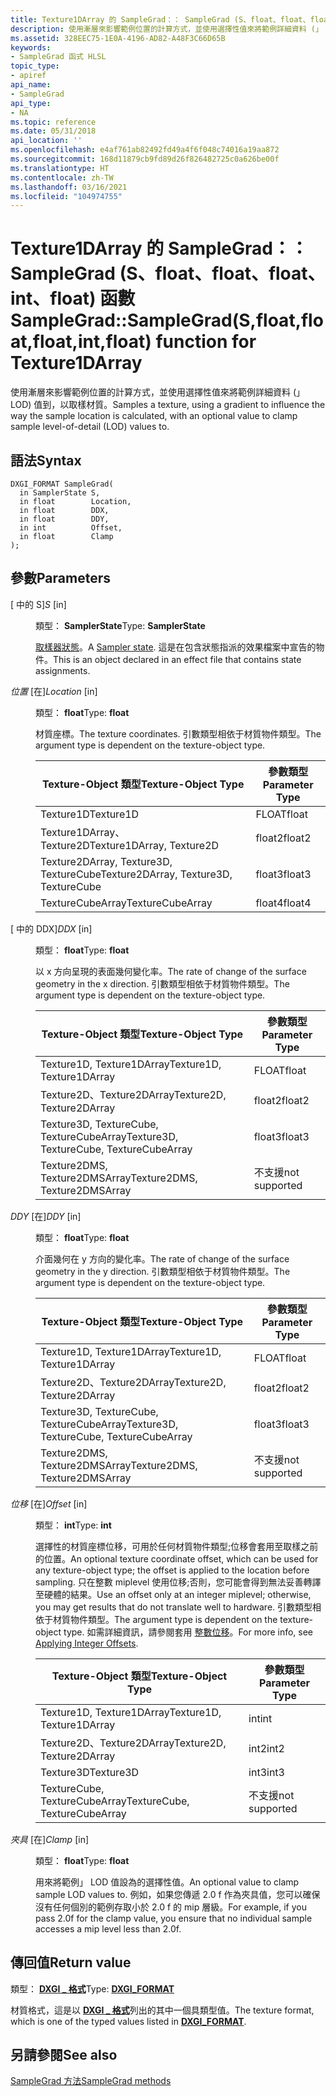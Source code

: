 ```yaml
---
title: Texture1DArray 的 SampleGrad：： SampleGrad (S、float、float、float、int、float) 函數
description: 使用漸層來影響範例位置的計算方式，並使用選擇性值來將範例詳細資料 (」 LOD) 值到，以取樣材質。 適用于 Texture1DArray。
ms.assetid: 328EEC75-1E0A-4196-AD82-A48F3C66D65B
keywords:
- SampleGrad 函式 HLSL
topic_type:
- apiref
api_name:
- SampleGrad
api_type:
- NA
ms.topic: reference
ms.date: 05/31/2018
api_location: ''
ms.openlocfilehash: e4af761ab82492fd49a4f6f048c74016a19aa872
ms.sourcegitcommit: 168d11879cb9fd89d26f826482725c0a626be00f
ms.translationtype: HT
ms.contentlocale: zh-TW
ms.lasthandoff: 03/16/2021
ms.locfileid: "104974755"
---
```

# <a name="samplegradsamplegradsfloatfloatfloatintfloat-function-for-texture1darray"></a><span data-ttu-id="cdaa4-105">Texture1DArray 的 SampleGrad：： SampleGrad (S、float、float、float、int、float) 函數</span><span class="sxs-lookup"><span data-stu-id="cdaa4-105">SampleGrad::SampleGrad(S,float,float,float,int,float) function for Texture1DArray</span></span>

<span data-ttu-id="cdaa4-106">使用漸層來影響範例位置的計算方式，並使用選擇性值來將範例詳細資料 (」 LOD) 值到，以取樣材質。</span><span class="sxs-lookup"><span data-stu-id="cdaa4-106">Samples a texture, using a gradient to influence the way the sample location is calculated, with an optional value to clamp sample level-of-detail (LOD) values to.</span></span>

## <a name="syntax"></a><span data-ttu-id="cdaa4-107">語法</span><span class="sxs-lookup"><span data-stu-id="cdaa4-107">Syntax</span></span>


``` syntax
DXGI_FORMAT SampleGrad(
  in SamplerState S,
  in float        Location,
  in float        DDX,
  in float        DDY,
  in int          Offset,
  in float        Clamp
);
```



## <a name="parameters"></a><span data-ttu-id="cdaa4-108">參數</span><span class="sxs-lookup"><span data-stu-id="cdaa4-108">Parameters</span></span>

<dl> <dt>

<span data-ttu-id="cdaa4-109"> \[ 中的 S\]</span><span class="sxs-lookup"><span data-stu-id="cdaa4-109">*S* \[in\]</span></span>
</dt> <dd>

<span data-ttu-id="cdaa4-110">類型： **SamplerState**</span><span class="sxs-lookup"><span data-stu-id="cdaa4-110">Type: **SamplerState**</span></span>

<span data-ttu-id="cdaa4-111">[取樣器狀態](dx-graphics-hlsl-sampler.md)。</span><span class="sxs-lookup"><span data-stu-id="cdaa4-111">A [Sampler state](dx-graphics-hlsl-sampler.md).</span></span> <span data-ttu-id="cdaa4-112">這是在包含狀態指派的效果檔案中宣告的物件。</span><span class="sxs-lookup"><span data-stu-id="cdaa4-112">This is an object declared in an effect file that contains state assignments.</span></span>

</dd> <dt>

<span data-ttu-id="cdaa4-113">*位置* \[在\]</span><span class="sxs-lookup"><span data-stu-id="cdaa4-113">*Location* \[in\]</span></span>
</dt> <dd>

<span data-ttu-id="cdaa4-114">類型： **float**</span><span class="sxs-lookup"><span data-stu-id="cdaa4-114">Type: **float**</span></span>

<span data-ttu-id="cdaa4-115">材質座標。</span><span class="sxs-lookup"><span data-stu-id="cdaa4-115">The texture coordinates.</span></span> <span data-ttu-id="cdaa4-116">引數類型相依于材質物件類型。</span><span class="sxs-lookup"><span data-stu-id="cdaa4-116">The argument type is dependent on the texture-object type.</span></span>



| <span data-ttu-id="cdaa4-117">Texture-Object 類型</span><span class="sxs-lookup"><span data-stu-id="cdaa4-117">Texture-Object Type</span></span>                    | <span data-ttu-id="cdaa4-118">參數類型</span><span class="sxs-lookup"><span data-stu-id="cdaa4-118">Parameter Type</span></span> |
|----------------------------------------|----------------|
| <span data-ttu-id="cdaa4-119">Texture1D</span><span class="sxs-lookup"><span data-stu-id="cdaa4-119">Texture1D</span></span>                              | <span data-ttu-id="cdaa4-120">FLOAT</span><span class="sxs-lookup"><span data-stu-id="cdaa4-120">float</span></span>          |
| <span data-ttu-id="cdaa4-121">Texture1DArray、Texture2D</span><span class="sxs-lookup"><span data-stu-id="cdaa4-121">Texture1DArray, Texture2D</span></span>              | <span data-ttu-id="cdaa4-122">float2</span><span class="sxs-lookup"><span data-stu-id="cdaa4-122">float2</span></span>         |
| <span data-ttu-id="cdaa4-123">Texture2DArray, Texture3D, TextureCube</span><span class="sxs-lookup"><span data-stu-id="cdaa4-123">Texture2DArray, Texture3D, TextureCube</span></span> | <span data-ttu-id="cdaa4-124">float3</span><span class="sxs-lookup"><span data-stu-id="cdaa4-124">float3</span></span>         |
| <span data-ttu-id="cdaa4-125">TextureCubeArray</span><span class="sxs-lookup"><span data-stu-id="cdaa4-125">TextureCubeArray</span></span>                       | <span data-ttu-id="cdaa4-126">float4</span><span class="sxs-lookup"><span data-stu-id="cdaa4-126">float4</span></span>         |



 

</dd> <dt>

<span data-ttu-id="cdaa4-127"> \[ 中的 DDX\]</span><span class="sxs-lookup"><span data-stu-id="cdaa4-127">*DDX* \[in\]</span></span>
</dt> <dd>

<span data-ttu-id="cdaa4-128">類型： **float**</span><span class="sxs-lookup"><span data-stu-id="cdaa4-128">Type: **float**</span></span>

<span data-ttu-id="cdaa4-129">以 x 方向呈現的表面幾何變化率。</span><span class="sxs-lookup"><span data-stu-id="cdaa4-129">The rate of change of the surface geometry in the x direction.</span></span> <span data-ttu-id="cdaa4-130">引數類型相依于材質物件類型。</span><span class="sxs-lookup"><span data-stu-id="cdaa4-130">The argument type is dependent on the texture-object type.</span></span>



| <span data-ttu-id="cdaa4-131">Texture-Object 類型</span><span class="sxs-lookup"><span data-stu-id="cdaa4-131">Texture-Object Type</span></span>                      | <span data-ttu-id="cdaa4-132">參數類型</span><span class="sxs-lookup"><span data-stu-id="cdaa4-132">Parameter Type</span></span> |
|------------------------------------------|----------------|
| <span data-ttu-id="cdaa4-133">Texture1D, Texture1DArray</span><span class="sxs-lookup"><span data-stu-id="cdaa4-133">Texture1D, Texture1DArray</span></span>                | <span data-ttu-id="cdaa4-134">FLOAT</span><span class="sxs-lookup"><span data-stu-id="cdaa4-134">float</span></span>          |
| <span data-ttu-id="cdaa4-135">Texture2D、Texture2DArray</span><span class="sxs-lookup"><span data-stu-id="cdaa4-135">Texture2D, Texture2DArray</span></span>                | <span data-ttu-id="cdaa4-136">float2</span><span class="sxs-lookup"><span data-stu-id="cdaa4-136">float2</span></span>         |
| <span data-ttu-id="cdaa4-137">Texture3D, TextureCube, TextureCubeArray</span><span class="sxs-lookup"><span data-stu-id="cdaa4-137">Texture3D, TextureCube, TextureCubeArray</span></span> | <span data-ttu-id="cdaa4-138">float3</span><span class="sxs-lookup"><span data-stu-id="cdaa4-138">float3</span></span>         |
| <span data-ttu-id="cdaa4-139">Texture2DMS, Texture2DMSArray</span><span class="sxs-lookup"><span data-stu-id="cdaa4-139">Texture2DMS, Texture2DMSArray</span></span>            | <span data-ttu-id="cdaa4-140">不支援</span><span class="sxs-lookup"><span data-stu-id="cdaa4-140">not supported</span></span>  |



 

</dd> <dt>

<span data-ttu-id="cdaa4-141">*DDY* \[在\]</span><span class="sxs-lookup"><span data-stu-id="cdaa4-141">*DDY* \[in\]</span></span>
</dt> <dd>

<span data-ttu-id="cdaa4-142">類型： **float**</span><span class="sxs-lookup"><span data-stu-id="cdaa4-142">Type: **float**</span></span>

<span data-ttu-id="cdaa4-143">介面幾何在 y 方向的變化率。</span><span class="sxs-lookup"><span data-stu-id="cdaa4-143">The rate of change of the surface geometry in the y direction.</span></span> <span data-ttu-id="cdaa4-144">引數類型相依于材質物件類型。</span><span class="sxs-lookup"><span data-stu-id="cdaa4-144">The argument type is dependent on the texture-object type.</span></span>



| <span data-ttu-id="cdaa4-145">Texture-Object 類型</span><span class="sxs-lookup"><span data-stu-id="cdaa4-145">Texture-Object Type</span></span>                      | <span data-ttu-id="cdaa4-146">參數類型</span><span class="sxs-lookup"><span data-stu-id="cdaa4-146">Parameter Type</span></span> |
|------------------------------------------|----------------|
| <span data-ttu-id="cdaa4-147">Texture1D, Texture1DArray</span><span class="sxs-lookup"><span data-stu-id="cdaa4-147">Texture1D, Texture1DArray</span></span>                | <span data-ttu-id="cdaa4-148">FLOAT</span><span class="sxs-lookup"><span data-stu-id="cdaa4-148">float</span></span>          |
| <span data-ttu-id="cdaa4-149">Texture2D、Texture2DArray</span><span class="sxs-lookup"><span data-stu-id="cdaa4-149">Texture2D, Texture2DArray</span></span>                | <span data-ttu-id="cdaa4-150">float2</span><span class="sxs-lookup"><span data-stu-id="cdaa4-150">float2</span></span>         |
| <span data-ttu-id="cdaa4-151">Texture3D, TextureCube, TextureCubeArray</span><span class="sxs-lookup"><span data-stu-id="cdaa4-151">Texture3D, TextureCube, TextureCubeArray</span></span> | <span data-ttu-id="cdaa4-152">float3</span><span class="sxs-lookup"><span data-stu-id="cdaa4-152">float3</span></span>         |
| <span data-ttu-id="cdaa4-153">Texture2DMS, Texture2DMSArray</span><span class="sxs-lookup"><span data-stu-id="cdaa4-153">Texture2DMS, Texture2DMSArray</span></span>            | <span data-ttu-id="cdaa4-154">不支援</span><span class="sxs-lookup"><span data-stu-id="cdaa4-154">not supported</span></span>  |



 

</dd> <dt>

<span data-ttu-id="cdaa4-155">*位移* \[在\]</span><span class="sxs-lookup"><span data-stu-id="cdaa4-155">*Offset* \[in\]</span></span>
</dt> <dd>

<span data-ttu-id="cdaa4-156">類型： **int**</span><span class="sxs-lookup"><span data-stu-id="cdaa4-156">Type: **int**</span></span>

<span data-ttu-id="cdaa4-157">選擇性的材質座標位移，可用於任何材質物件類型;位移會套用至取樣之前的位置。</span><span class="sxs-lookup"><span data-stu-id="cdaa4-157">An optional texture coordinate offset, which can be used for any texture-object type; the offset is applied to the location before sampling.</span></span> <span data-ttu-id="cdaa4-158">只在整數 miplevel 使用位移;否則，您可能會得到無法妥善轉譯至硬體的結果。</span><span class="sxs-lookup"><span data-stu-id="cdaa4-158">Use an offset only at an integer miplevel; otherwise, you may get results that do not translate well to hardware.</span></span> <span data-ttu-id="cdaa4-159">引數類型相依于材質物件類型。</span><span class="sxs-lookup"><span data-stu-id="cdaa4-159">The argument type is dependent on the texture-object type.</span></span> <span data-ttu-id="cdaa4-160">如需詳細資訊，請參閱套用 [整數位移](dx-graphics-hlsl-to-sample.md)。</span><span class="sxs-lookup"><span data-stu-id="cdaa4-160">For more info, see [Applying Integer Offsets](dx-graphics-hlsl-to-sample.md).</span></span>



| <span data-ttu-id="cdaa4-161">Texture-Object 類型</span><span class="sxs-lookup"><span data-stu-id="cdaa4-161">Texture-Object Type</span></span>           | <span data-ttu-id="cdaa4-162">參數類型</span><span class="sxs-lookup"><span data-stu-id="cdaa4-162">Parameter Type</span></span> |
|-------------------------------|----------------|
| <span data-ttu-id="cdaa4-163">Texture1D, Texture1DArray</span><span class="sxs-lookup"><span data-stu-id="cdaa4-163">Texture1D, Texture1DArray</span></span>     | <span data-ttu-id="cdaa4-164">int</span><span class="sxs-lookup"><span data-stu-id="cdaa4-164">int</span></span>            |
| <span data-ttu-id="cdaa4-165">Texture2D、Texture2DArray</span><span class="sxs-lookup"><span data-stu-id="cdaa4-165">Texture2D, Texture2DArray</span></span>     | <span data-ttu-id="cdaa4-166">int2</span><span class="sxs-lookup"><span data-stu-id="cdaa4-166">int2</span></span>           |
| <span data-ttu-id="cdaa4-167">Texture3D</span><span class="sxs-lookup"><span data-stu-id="cdaa4-167">Texture3D</span></span>                     | <span data-ttu-id="cdaa4-168">int3</span><span class="sxs-lookup"><span data-stu-id="cdaa4-168">int3</span></span>           |
| <span data-ttu-id="cdaa4-169">TextureCube, TextureCubeArray</span><span class="sxs-lookup"><span data-stu-id="cdaa4-169">TextureCube, TextureCubeArray</span></span> | <span data-ttu-id="cdaa4-170">不支援</span><span class="sxs-lookup"><span data-stu-id="cdaa4-170">not supported</span></span>  |



 

</dd> <dt>

<span data-ttu-id="cdaa4-171">*夾具* \[在\]</span><span class="sxs-lookup"><span data-stu-id="cdaa4-171">*Clamp* \[in\]</span></span>
</dt> <dd>

<span data-ttu-id="cdaa4-172">類型： **float**</span><span class="sxs-lookup"><span data-stu-id="cdaa4-172">Type: **float**</span></span>

<span data-ttu-id="cdaa4-173">用來將範例」 LOD 值設為的選擇性值。</span><span class="sxs-lookup"><span data-stu-id="cdaa4-173">An optional value to clamp sample LOD values to.</span></span> <span data-ttu-id="cdaa4-174">例如，如果您傳遞 2.0 f 作為夾具值，您可以確保沒有任何個別的範例存取小於 2.0 f 的 mip 層級。</span><span class="sxs-lookup"><span data-stu-id="cdaa4-174">For example, if you pass 2.0f for the clamp value, you ensure that no individual sample accesses a mip level less than 2.0f.</span></span>

</dd> </dl>

## <a name="return-value"></a><span data-ttu-id="cdaa4-175">傳回值</span><span class="sxs-lookup"><span data-stu-id="cdaa4-175">Return value</span></span>

<span data-ttu-id="cdaa4-176">類型： **[ **DXGI \_ 格式**](/windows/desktop/api/dxgiformat/ne-dxgiformat-dxgi_format)**</span><span class="sxs-lookup"><span data-stu-id="cdaa4-176">Type: **[**DXGI\_FORMAT**](/windows/desktop/api/dxgiformat/ne-dxgiformat-dxgi_format)**</span></span>

<span data-ttu-id="cdaa4-177">材質格式，這是以 [**DXGI \_ 格式**](/windows/desktop/api/dxgiformat/ne-dxgiformat-dxgi_format)列出的其中一個具類型值。</span><span class="sxs-lookup"><span data-stu-id="cdaa4-177">The texture format, which is one of the typed values listed in [**DXGI\_FORMAT**](/windows/desktop/api/dxgiformat/ne-dxgiformat-dxgi_format).</span></span>

## <a name="see-also"></a><span data-ttu-id="cdaa4-178">另請參閱</span><span class="sxs-lookup"><span data-stu-id="cdaa4-178">See also</span></span>

<dl> <dt>

[<span data-ttu-id="cdaa4-179">SampleGrad 方法</span><span class="sxs-lookup"><span data-stu-id="cdaa4-179">SampleGrad methods</span></span>](texture1darray-samplegrad.md)
</dt> </dl>

 

 
